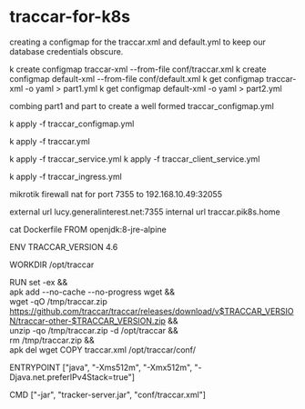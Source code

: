 # traccar-for-k8s


creating a configmap for the traccar.xml and default.yml to keep our database credentials obscure.

k create configmap traccar-xml --from-file conf/traccar.xml
k create configmap default-xml --from-file conf/default.xml
 k get configmap traccar-xml -o yaml > part1.yml
 k get configmap default-xml -o yaml > part2.yml

combing part1 and part to create a well formed traccar_configmap.yml

 k apply -f traccar_configmap.yml


k apply -f traccar.yml 

k apply -f traccar_service.yml
k apply -f traccar_client_service.yml

k apply -f traccar_ingress.yml


mikrotik firewall nat for port 7355 to 192.168.10.49:32055


external url 
lucy.generalinterest.net:7355
internal url
traccar.pik8s.home



cat Dockerfile
FROM openjdk:8-jre-alpine

ENV TRACCAR_VERSION 4.6

WORKDIR /opt/traccar

RUN set -ex && \
    apk add --no-cache --no-progress wget && \
    wget -qO /tmp/traccar.zip https://github.com/traccar/traccar/releases/download/v$TRACCAR_VERSION/traccar-other-$TRACCAR_VERSION.zip && \
    unzip -qo /tmp/traccar.zip -d /opt/traccar && \
    rm /tmp/traccar.zip && \
    apk del wget
COPY traccar.xml /opt/traccar/conf/

ENTRYPOINT ["java", "-Xms512m", "-Xmx512m", "-Djava.net.preferIPv4Stack=true"]

CMD ["-jar", "tracker-server.jar", "conf/traccar.xml"]



